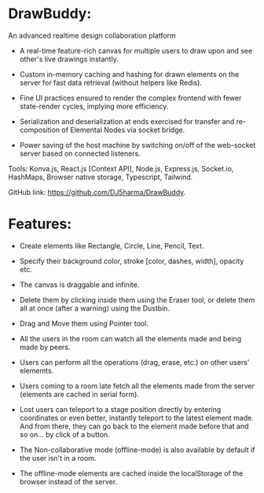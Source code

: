 # DrawBuddy:

An advanced realtime design collaboration platform

- A real-time feature-rich canvas for multiple users to draw upon and see other's live drawings instantly.

- Custom in-memory caching and hashing for drawn elements on the server for fast data retrieval (without helpers like Redis).

- Fine Ul practices ensured to render the complex frontend with fewer state-render cycles, implying more efficiency.

- Serialization and deserialization at ends exercised for transfer and re-composition of Elemental Nodes via socket bridge.

- Power saving of the host machine by switching on/off of the web-socket server based on connected listeners.

Tools: Konva.js, React.js [Context API], Node.js, Express.js, Socket.io, HashMaps, Browser native storage, Typescript, Tailwind.

GitHub link: https://github.com/DJ5harma/DrawBuddy.

# Features:

- Create elements like Rectangle, Circle, Line, Pencil, Text.

- Specify their background color, stroke [color, dashes, width], opacity etc.

- The canvas is draggable and infinite.

- Delete them by clicking inside them using the Eraser tool, or delete them all at once (after a warning) using the Dustbin.

- Drag and Move them using Pointer tool.

- All the users in the room can watch all the elements made and being made by peers.

- Users can perform all the operations (drag, erase, etc.) on other users' elememts.

- Users coming to a room late fetch all the elements made from the server (elements are cached in serial form).

- Lost users can teleport to a stage position directly by entering coordinates or even better, instantly teleport to the latest element made. And from there, they can go back to the element made before that and so on... by click of a button.

- The Non-collaborative mode (offline-mode) is also available by default if the user isn't in a room.

- The offline-mode elements are cached inside the localStorage of the browser instead of the server.
